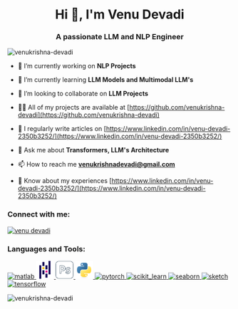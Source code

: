 <h1 align="center">Hi 👋, I'm Venu Devadi</h1>
<h3 align="center">A passionate LLM and NLP Engineer</h3>

<p align="left"> <img src="https://komarev.com/ghpvc/?username=venukrishna-devadi&label=Profile%20views&color=0e75b6&style=flat" alt="venukrishna-devadi" /> </p>

- 🔭 I’m currently working on **NLP Projects**

- 🌱 I’m currently learning **LLM Models and Multimodal LLM's**

- 👯 I’m looking to collaborate on **LLM Projects**

- 👨‍💻 All of my projects are available at [https://github.com/venukrishna-devadi](https://github.com/venukrishna-devadi)

- 📝 I regularly write articles on [https://www.linkedin.com/in/venu-devadi-2350b3252/](https://www.linkedin.com/in/venu-devadi-2350b3252/)

- 💬 Ask me about **Transformers, LLM's Architecture**

- 📫 How to reach me **venukrishnadevadi@gmail.com**

- 📄 Know about my experiences [https://www.linkedin.com/in/venu-devadi-2350b3252/](https://www.linkedin.com/in/venu-devadi-2350b3252/)

<h3 align="left">Connect with me:</h3>
<p align="left">
<a href="https://linkedin.com/in/venu devadi" target="blank"><img align="center" src="https://raw.githubusercontent.com/rahuldkjain/github-profile-readme-generator/master/src/images/icons/Social/linked-in-alt.svg" alt="venu devadi" height="30" width="40" /></a>
</p>

<h3 align="left">Languages and Tools:</h3>
<p align="left"> <a href="https://www.mathworks.com/" target="_blank" rel="noreferrer"> <img src="https://upload.wikimedia.org/wikipedia/commons/2/21/Matlab_Logo.png" alt="matlab" width="40" height="40"/> </a> <a href="https://pandas.pydata.org/" target="_blank" rel="noreferrer"> <img src="https://raw.githubusercontent.com/devicons/devicon/2ae2a900d2f041da66e950e4d48052658d850630/icons/pandas/pandas-original.svg" alt="pandas" width="40" height="40"/> </a> <a href="https://www.photoshop.com/en" target="_blank" rel="noreferrer"> <img src="https://raw.githubusercontent.com/devicons/devicon/master/icons/photoshop/photoshop-line.svg" alt="photoshop" width="40" height="40"/> </a> <a href="https://www.python.org" target="_blank" rel="noreferrer"> <img src="https://raw.githubusercontent.com/devicons/devicon/master/icons/python/python-original.svg" alt="python" width="40" height="40"/> </a> <a href="https://pytorch.org/" target="_blank" rel="noreferrer"> <img src="https://www.vectorlogo.zone/logos/pytorch/pytorch-icon.svg" alt="pytorch" width="40" height="40"/> </a> <a href="https://scikit-learn.org/" target="_blank" rel="noreferrer"> <img src="https://upload.wikimedia.org/wikipedia/commons/0/05/Scikit_learn_logo_small.svg" alt="scikit_learn" width="40" height="40"/> </a> <a href="https://seaborn.pydata.org/" target="_blank" rel="noreferrer"> <img src="https://seaborn.pydata.org/_images/logo-mark-lightbg.svg" alt="seaborn" width="40" height="40"/> </a> <a href="https://www.sketch.com/" target="_blank" rel="noreferrer"> <img src="https://www.vectorlogo.zone/logos/sketchapp/sketchapp-icon.svg" alt="sketch" width="40" height="40"/> </a> <a href="https://www.tensorflow.org" target="_blank" rel="noreferrer"> <img src="https://www.vectorlogo.zone/logos/tensorflow/tensorflow-icon.svg" alt="tensorflow" width="40" height="40"/> </a> </p>

<p><img align="center" src="https://github-readme-stats.vercel.app/api/top-langs?username=venukrishna-devadi&show_icons=true&locale=en&layout=compact" alt="venukrishna-devadi" /></p>
